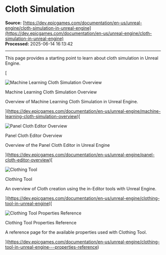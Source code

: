 # Cloth Simulation

**Source:** [https://dev.epicgames.com/documentation/en-us/unreal-engine/cloth-simulation-in-unreal-engine](https://dev.epicgames.com/documentation/en-us/unreal-engine/cloth-simulation-in-unreal-engine)  
**Processed:** 2025-06-14 16:13:42

---

This page provides a starting point to learn about cloth simulation in Unreal Engine.

[

![Machine Learning Cloth Simulation Overview](https://dev.epicgames.com/community/api/documentation/image/7748ada3-ab0e-4682-b6af-29b9b8d14eed?resizing_type=fit&width=640&height=640)

Machine Learning Cloth Simulation Overview

Overview of Machine Learning Cloth Simulation in Unreal Engine.





](https://dev.epicgames.com/documentation/en-us/unreal-engine/machine-learning-cloth-simulation-overview)[

![Panel Cloth Editor Overview](https://dev.epicgames.com/community/api/documentation/image/537629eb-db60-47b6-9b7d-f08abdab2d9c?resizing_type=fit&width=640&height=640)

Panel Cloth Editor Overview

Overview of the Panel Cloth Editor in Unreal Engine





](https://dev.epicgames.com/documentation/en-us/unreal-engine/panel-cloth-editor-overview)[

![Clothing Tool](https://dev.epicgames.com/community/api/documentation/image/7770a818-5b37-4b16-9b54-66679d466b41?resizing_type=fit&width=640&height=640)

Clothing Tool

An overview of Cloth creation using the in-Editor tools with Unreal Engine.





](https://dev.epicgames.com/documentation/en-us/unreal-engine/clothing-tool-in-unreal-engine)[

![Clothing Tool Properties Reference](https://dev.epicgames.com/community/api/documentation/image/8bb7401a-136f-49d0-afa0-ac3309c60436?resizing_type=fit&width=640&height=640)

Clothing Tool Properties Reference

A reference page for the available properties used with Clothing Tool.





](https://dev.epicgames.com/documentation/en-us/unreal-engine/clothing-tool-in-unreal-engine---properties-reference)